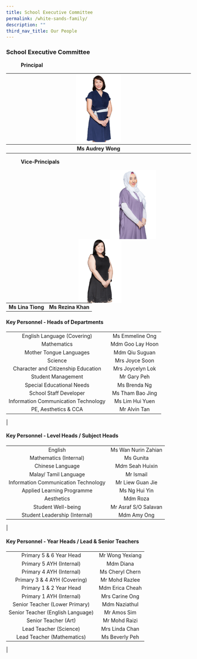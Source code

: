 ```yaml
---
title: School Executive Committee
permalink: /white-sands-family/
description: ""
third_nav_title: Our People
---
```

### **School Executive Committee**

<figure>
<figcaption><strong>  Principal
	</strong></figcaption>
</figure>

| <img src="/images/P2023.png" style="width:25%"> |
|:---:|
| **Ms Audrey Wong** |

<figure>
<figcaption><strong>  Vice-Principals
	</strong></figcaption>
</figure>

<img src="/images/VP2023.png" style="width:25%;margin-right:95px;" align = "right">
<img src="/images/VPA2023.png" style="width:23%;margin-right:190px;" align = "right">

<br clear="left"><br><br><br>
<br clear="left"><br><br><br>

|  |  |
|:---:|:---:|
| **Ms Lina Tiong** | **Ms Rezina Khan** |


#### **Key Personnel - Heads of Departments**

|  |  |
|:---:|:---:|
| English Language (Covering) | Ms Emmeline Ong |
| Mathematics | Mdm Goo Lay Hoon |
| Mother Tongue Languages | Mdm Qiu Suguan |
| Science | Mrs Joyce Soon |
| Character and Citizenship Education | Mrs Joycelyn Lok |
| Student Management | Mr Gary Peh |
| Special Educational Needs | Ms Brenda Ng |
| School Staff Developer | Ms Tham Bao Jing |
| Information Communication Technology | Ms Lim Hui Yuen |
| PE, Aesthetics & CCA | Mr Alvin Tan |
|

#### **Key Personnel - Level Heads / Subject Heads**

|  |  |
|:---:|:---:|
| English | Ms Wan Nurin Zahian |
| Mathematics (Internal) | Ms Gunita |
| Chinese Language | Mdm Seah Huixin |
| Malay/ Tamil Language | Mr Ismail |
| Information Communication Technology | Mr Liew Guan Jie |
| Applied Learning Programme | Ms Ng Hui Yin |
| Aesthetics | Mdm Roza |
| Student Well-being | Mr Asraf S/O Salavan |
| Student Leadership (Internal) | Mdm Amy Ong |
|

#### **Key Personnel - Year Heads / Lead & Senior Teachers**

|  |  |
|:---:|:---:|
| Primary 5 & 6 Year Head | Mr Wong Yexiang |
| Primary 5 AYH (Internal) | Mdm Diana |
| Primary 4 AYH (Internal) | Ms Cheryl Chern |
| Primary 3 & 4 AYH (Covering)  | Mr Mohd Razlee  |
| Primary 1 & 2 Year Head | Mdm Erica Cheah |
| Primary 1 AYH (Internal) | Mrs Carine Ong |
| Senior Teacher (Lower Primary) | Mdm Naziathul |
| Senior Teacher (English Language) | Mr Amos Sim |
| Senior Teacher (Art) | Mr Mohd Raizi |
| Lead Teacher (Science) | Mrs Linda Chan |
| Lead Teacher (Mathematics) | Ms Beverly Peh |
|
